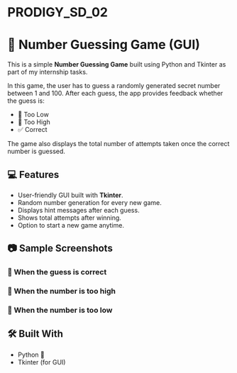# PRODIGY_SD_02

# 🎯 Number Guessing Game (GUI)

This is a simple **Number Guessing Game** built using Python and Tkinter as part of my internship tasks.

In this game, the user has to guess a randomly generated secret number between 1 and 100. After each guess, the app provides feedback whether the guess is:

* 🔻 Too Low
* 🔺 Too High
* ✅ Correct

The game also displays the total number of attempts taken once the correct number is guessed.

## 💻 Features

* User-friendly GUI built with **Tkinter**.
* Random number generation for every new game.
* Displays hint messages after each guess.
* Shows total attempts after winning.
* Option to start a new game anytime.

## 📷 Sample Screenshots

### 🔢 When the guess is correct

### 🔺 When the number is too high

### 🔻 When the number is too low

## 🛠 Built With
* Python 🐍
* Tkinter (for GUI)

